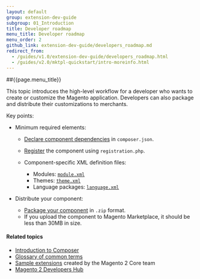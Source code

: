 ```yaml
---
layout: default
group: extension-dev-guide
subgroup: 01_Introduction
title: Developer roadmap
menu_title: Developer roadmap
menu_order: 2
github_link: extension-dev-guide/developers_roadmap.md
redirect_from: 
  - /guides/v1.0/extension-dev-guide/developers_roadmap.html
  - /guides/v2.0/mktpl-quickstart/intro-moreinfo.html
---
```


##{{page.menu_title}}


This topic introduces the high-level workflow for a developer who wants to create or customize the Magento application. Developers can also package and distribute their customizations to merchants.

Key points:

*	Minimum required elements:

	*	<a href="{{ site.gdeurl }}extension-dev-guide/composer-integration.html">Declare component dependencies</a> in `composer.json`.
	*	<a href="{{ site.gdeurl }}extension-dev-guide/component-registration.html">Register</a> the component using `registration.php`.
	*	Component-specific XML definition files: 

		*	Modules: <a href="{{ site.gdeurl }}extension-dev-guide/create_component.html">`module.xml`</a>
		*	Themes: <a href="{{ site.gdeurl }}frontend-dev-guide/themes/theme-create.html#fedg_create_theme_how-to_declare">`theme.xml`</a>
		*	Language packages: <a href="{{ site.gdeurl }}config-guide/cli/config-cli-subcommands-i18n.html#config-cli-subcommands-xlate-pack-meta-xml">`language.xml`</a>
*	Distribute your component:

	*	<a href="{{ site.gdeurl }}extension-dev-guide/package_module.html">Package your component</a> in `.zip` format.
	*	If you upload the component to Magento Marketplace, it should be less than 30MB in size.

#### Related topics
*	<a href="{{ site.gdeurl }}extension-dev-guide/intro-composer.html">Introduction to Composer</a>
*	<a href="{{ site.gdeurl }}extension-dev-guide/intro-composer-gloss.html">Glossary of common terms</a>
*	<a href="https://github.com/magento/magento2-samples" target="_blank">Sample extensions</a> created by the Magento 2 Core team
*	<a href="http://magento.com/developers/magento2" target="_blank">Magento 2 Developers Hub</a>